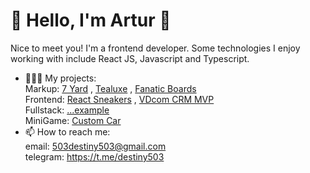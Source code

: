 # 🌊 Hello, I'm Artur 🚀

Nice to meet you! I'm a frontend developer. Some technologies I enjoy working with include React JS, Javascript and Typescript.<br>

- 👩🏾‍💻 My projects:<br>
Markup: [7 Yard](https://github.com/destiny503/7-yard-cafe) , [Tealuxe](https://github.com/destiny503/tealuxe) , [Fanatic Boards](https://github.com/destiny503/fanatic-boards)<br>
Frontend: [React Sneakers](https://github.com/destiny503/react-sneakers) , [VDcom CRM MVP](https://github.com/destiny503/vdcom-test)<br>
Fullstack: [...example](https://github.com/destiny503/some-pern)<br>
MiniGame: [Custom Car](https://github.com/destiny503/custom-car)<br>
- 📫 How to reach me:<br>
email: 503destiny503@gmail.com<br>
telegram: https://t.me/destiny503<br>
